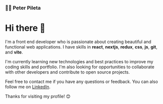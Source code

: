 ### 🏄‍♂️ Peter Pileta
# Hi there 👋

I'm a front end developer who is passionate about creating beautiful and functional web applications. I have skills in **react**, **nextjs**, **redux**, **css**, **js**, **git**, and **vite**.

I'm currently learning new technologies and best practices to improve my coding skills and portfolio. I'm also looking for opportunities to collaborate with other developers and contribute to open source projects.

Feel free to contact me if you have any questions or feedback. You can also follow me on  [LinkedIn](https://www.linkedin.com/in/peter-pileta).

Thanks for visiting my profile! 😊
